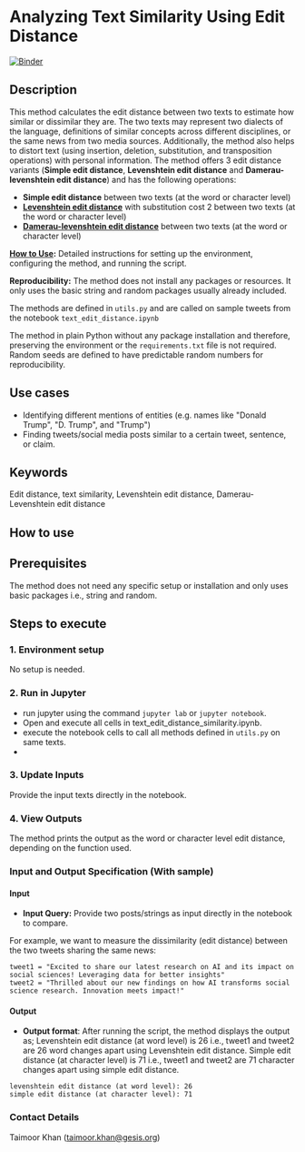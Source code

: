 # Analyzing Text Similarity Using Edit Distance

[![Binder](https://mybinder.org/badge_logo.svg)](https://notebooks.gesis.org/binder/v2/gh/taimoorkhan-nlp/text_edit_distance_similarity/HEAD?labpath=text_edit_distance_similarity.ipynb)


## Description
This method calculates the edit distance between two texts to estimate how similar or dissimilar they are. The two texts may represent two dialects of the language, definitions of similar concepts across different disciplines, or the same news from two media sources. Additionally, the method also helps to distort text (using insertion, deletion, substitution, and transposition operations) with personal information.
The method offers 3 edit distance variants (__Simple edit distance__, __Levenshtein edit distance__ and __Damerau-levenshtein edit distance__) and has the following operations:

- __Simple edit distance__ between two texts (at the word or character level)
- [__Levenshtein edit distance__](https://www.sciencedirect.com/topics/computer-science/levenshtein-distance) with substitution cost 2 between two texts (at the word or character level)
- [__Damerau-levenshtein edit distance__](https://www.sciencedirect.com/science/article/pii/S1319157821001828) between two texts (at the word or character level)

**[How to Use]([#how-to-use](https://github.com/taimoorkhan-nlp/text_edit_distance_similarity/blob/main/how_to_use.md)):** Detailed instructions for setting up the environment, configuring the method, and running the script.

**Reproducibility:** The method does not install any packages or resources. It only uses the basic string and random packages usually already included.

The methods are defined in `utils.py` and are called on sample tweets from the notebook `text_edit_distance.ipynb`

The method in plain Python without any package installation and therefore, preserving the environment or the `requirements.txt` file is not required. Random seeds are defined to have predictable random numbers for reproducibility.

## Use cases
- Identifying different mentions of entities (e.g. names like "Donald Trump", "D. Trump", and "Trump")
- Finding tweets/social media posts similar to a certain tweet, sentence, or claim.

## Keywords
Edit distance, text similarity, Levenshtein edit distance, Damerau-Levenshtein edit distance

## How to use

## Prerequisites
The method does not need any specific setup or installation and only uses basic packages i.e., string and random.

## Steps to execute

### 1. Environment setup

No setup is needed.

### 2. Run in Jupyter
- run jupyter using the command `jupyter lab` or `jupyter notebook`.
- Open and execute all cells in text_edit_distance_similarity.ipynb.
- execute the notebook cells to call all methods defined in `utils.py` on same texts.
- 
### 3. Update Inputs
Provide the input texts directly in the notebook.

### 4. View Outputs
The method prints the output as the word or character level edit distance, depending on the function used.

### Input and Output Specification (With sample)
#### Input
- **Input Query:** Provide two posts/strings as input directly in the notebook to compare.
  
For example, we want to measure the dissimilarity (edit distance) between the two tweets sharing the same news:
```
tweet1 = "Excited to share our latest research on AI and its impact on social sciences! Leveraging data for better insights"
tweet2 = "Thrilled about our new findings on how AI transforms social science research. Innovation meets impact!"
```

#### Output
- **Output format**: After running the script, the method displays the output as;
Levenshtein edit distance (at word level) is 26 i.e., tweet1 and tweet2 are 26 word changes apart using Levenshtein edit distance.
Simple edit distance (at character level) is 71 i.e., tweet1 and tweet2 are 71 character changes apart using simple edit distance.
```
levenshtein edit distance (at word level): 26
simple edit distance (at character level): 71
```


### Contact Details
Taimoor Khan (taimoor.khan@gesis.org)
